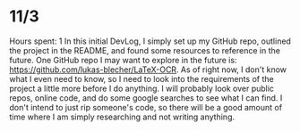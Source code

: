 # 11/3
Hours spent: 1
In this initial DevLog, I simply set up my GitHub repo, outlined the project in the README, and found some resources to reference in the future. One GitHub repo I may want to explore in the future is: https://github.com/lukas-blecher/LaTeX-OCR. As of right now, I don't know what I even need to know, so I need to look into the requirements of the project a little more before I do anything. I will probably look over public repos, online code, and do some google searches to see what I can find. I don't intend to just rip someone's code, so there will be a good amount of time where I am simply researching and not writing anything. 